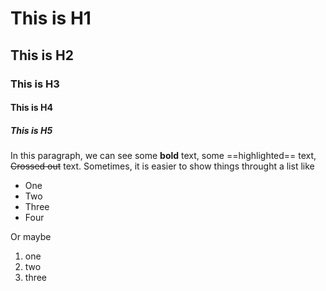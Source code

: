# This is H1

## This is H2

### This is H3

#### This is H4

##### This is H5

In this paragraph, we can see some **bold** text, some ==highlighted== text, ~~Crossed out~~ text.
Sometimes, it is easier to show things throught a list like 
- One
- Two
- Three
- Four

Or maybe 
1. one
2. two
3. three
